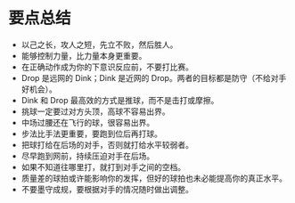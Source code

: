 # 要点总结

* 以己之长，攻人之短，先立不败，然后胜人。
* 能够控制力量，比力量本身更重要。
* 在正确动作成为你的下意识反应前，不要打比赛。
* Drop 是远网的 Dink；Dink 是近网的 Drop。两者的目标都是防守（不给对手好机会）。
* Dink 和 Drop 最高效的方式是推球，而不是击打或摩擦。
* 挑球一定要过对方头顶，高球不容易出界。
* 中场过腰还在飞行的球，很容易出界。
* 步法比手法更重要，要跑到位后再打球。
* 把球打给在后场的对手，否则就打给水平较弱者。
* 尽早跑到网前，持续压迫对手在后场。
* 如果不知道往哪里打，就打到对手之间的空档。
* 质量差的球拍或许能影响你的发挥，但好的球拍也未必能提高你的真正水平。
* 不要墨守成规，要根据对手的情况随时做出调整。
